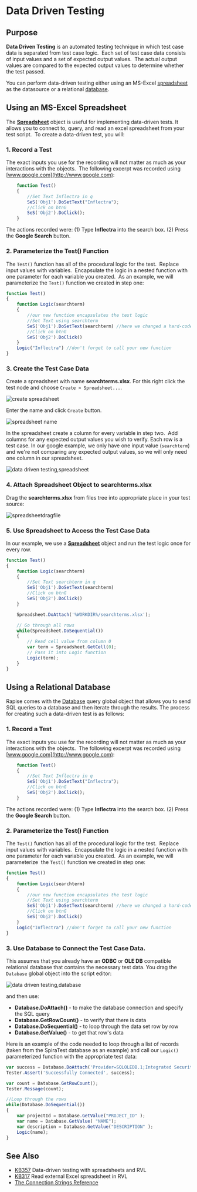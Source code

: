 # Data Driven Testing

## Purpose

**Data Driven Testing** is an automated testing technique in which test case data is separated from test case logic.  Each set of test case data consists of input values and a set of expected output values.  The actual output values are compared to the expected output values to determine whether the test passed.

You can perform data-driven testing either using an MS-Excel [spreadsheet](/Libraries/spreadsheet/) as the datasource or a relational [database](/Libraries/database/).

## Using an MS-Excel Spreadsheet

The [**Spreadsheet**](/Libraries/spreadsheet/) object is useful for implementing data-driven tests. It allows you to connect to, query, and read an excel spreadsheet from your test script.  To create a data-driven test, you will:

### 1. Record a Test

The exact inputs you use for the recording will not matter as much as your interactions with the objects.  The following excerpt was recorded using [www.google.com](http://www.google.com):

```javascript
    function Test()
    {
        //Set Text Inflectra in q
        SeS('Obj1').DoSetText("Inflectra");
        //Click on btnG
        SeS('Obj2').DoClick();
    }
```
The actions recorded were: (1) Type **Inflectra** into the search box. (2) Press the **Google Search** button.

### 2. Parameterize the Test() Function

The `Test()` function has all of the procedural logic for the test.  Replace input values with variables.  Encapsulate the logic in a nested function with one parameter for each variable you created.  As an example, we will parameterize the `Test()` function we created in step one:

```javascript
function Test()
{
    function Logic(searchterm)
    {
        //our new function encapsulates the test logic
        //Set Text using searchterm
        SeS('Obj1').DoSetText(searchterm) //here we changed a hard-coded value into a variable
        //Click on btnG
        SeS('Obj2').DoClick()
    }
    Logic("Inflectra") //don't forget to call your new function
}
```

### 3. Create the Test Case Data

Create a spreadsheet with name **searchterms.xlsx**. For this right click the test node and choose `Create > Spreadsheet...`.

![create spreadsheet](./img/data_driven_createspreadsheet.png)

Enter the name and click `Create` button.

![spreadsheet name](./img/data_driven_spreadsheetname.png)

In the spreadsheet create a column for every variable in step two.  Add columns for any expected output values you wish to verify. Each row is a test case. In our google example, we only have one input value (`searchterm`) and we're not comparing any expected output values, so we will only need one column in our spreadsheet.

![data driven testing,spreadsheet](./img/data_driven_testing1.png)

### 4. Attach Spreadsheet Object to searchterms.xlsx

Drag the **searchterms.xlsx** from files tree into appropriate place in your test source:

![spreadsheetdragfile](./img/data_driven_testing3.png)

### 5. Use Spreadsheet to Access the Test Case Data

In our example, we use a [**Spreadsheet**](/Libraries/spreadsheet/) object and run the test logic once for every row.

```javascript
function Test()
{
    function Logic(searchterm)
    {
        //Set Text searchterm in q
        SeS('Obj1').DoSetText(searchterm)
        //Click on btnG
        SeS('Obj2').DoClick()
    }

    Spreadsheet.DoAttach('%WORKDIR%/searchterms.xlsx');

    // Go through all rows
    while(Spreadsheet.DoSequential())
    {
        // Read cell value from column 0
        var term = Spreadsheet.GetCell(0);
        // Pass it into Logic function
        Logic(term);
    }
}
```

## Using a Relational Database

Rapise comes with the [Database](/Libraries/database/) query global object that allows you to send SQL queries to a database and then iterate through the results. The process for creating such a data-driven test is as follows:

### 1. Record a Test

The exact inputs you use for the recording will not matter as much as your interactions with the objects.  The following excerpt was recorded using [www.google.com](http://www.google.com):

```javascript
    function Test()
    {
        //Set Text Inflectra in q
        SeS('Obj1').DoSetText("Inflectra");
        //Click on btnG
        SeS('Obj2').DoClick();
    }
```
The actions recorded were: (1) Type **Inflectra** into the search box. (2) Press the **Google Search** button.

### 2. Parameterize the Test() Function

The `Test()` function has all of the procedural logic for the test.  Replace input values with variables.  Encapsulate the logic in a nested function with one parameter for each variable you created.  As an example, we will parameterize  the `Test()` function we created in step one:

```javascript
function Test()
{
    function Logic(searchterm)
    {
        //our new function encapsulates the test logic
        //Set Text using searchterm
        SeS('Obj1').DoSetText(searchterm) //here we changed a hard-coded value into a variable
        //Click on btnG
        SeS('Obj2').DoClick()
    }
    Logic("Inflectra") //don't forget to call your new function
}
```

### 3. Use Database to Connect the Test Case Data.

This assumes that you already have an **ODBC** or **OLE DB** compatible relational database that contains the necessary test data. You drag the `Database` global object into the script editor:

![data driven testing,database](./img/data_driven_testing4.png)

and then use:

- **Database.DoAttach()** - to make the database connection and specify the SQL query
- **Database.GetRowCount()** - to verify that there is data
- **Database.DoSequential()** - to loop through the data set row by row
- **Database.GetValue()** - to get that row's data

Here is an example of the code needed to loop through a list of records (taken from the SpiraTest database as an example) and call our `Logic()` parameterized function with the appropriate test data:

```javascript
var success = Database.DoAttach('Provider=SQLOLEDB.1;Integrated Security=SSPI;Persist Security Info=False;Initial Catalog=SpiraTest;Data Source=.' , 'SELECT * FROM TST_PROJECT' );
Tester.Assert('Successfully Connected', success);

var count = Database.GetRowCount();
Tester.Message(count);

//Loop through the rows
while(Database.DoSequential())
{
    var projectId = Database.GetValue("PROJECT_ID" );
    var name = Database.GetValue( "NAME");
    var description = Database.GetValue("DESCRIPTION" );
    Logic(name);
}
```

## See Also

- [KB357](https://www.inflectra.com/Support/KnowledgeBase/KB357.aspx) Data-driven testing with spreadsheets and RVL
- [KB317](https://www.inflectra.com/Support/KnowledgeBase/KB317.aspx) Read external Excel spreadsheet in RVL
- [The Connection Strings Reference](https://www.connectionstrings.com/)
